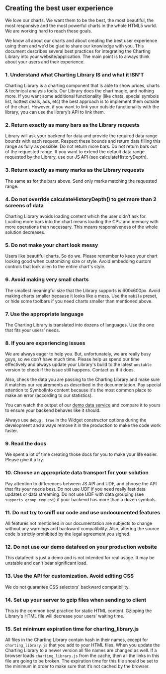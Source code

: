 ## Creating the best user experience

We love our charts. We want them to be the best, the most beautiful, the most responsive and the most powerful charts in the whole HTML5 world. We are working hard to reach these goals.

We know all about our charts and about creating the best user experience using them and we'd be glad to share our knowledge with you. This document describes several best practices for integrating the Charting Library into your website/application. The main point is to always think about your users and their experience.

### 1. Understand what Charting Library IS and what it ISN’T

Charting Library is a charting component that is able to show prices, charts & technical analysis tools. Our Library does the chart magic, and nothing more. If you want some additional functionality (like chats, special symbols list, hottest deals, ads, etc) the best approach is to implement them outside of the chart. However, if you want to link your outside functionality with the library, you can use the library’s API to link them.

### 2. Return exactly as many bars as the Library requests

Library will ask your backend for data and provide the required data range bounds with each request. Respect these bounds and return data filling this range as fully as possible. Do not return more bars. Do not return bars out of the requested range. If you want to extend the default data range requested by the Library, use our JS API (see calculateHistoryDepth).

### 3. Return exactly as many marks as the Library requests

The same as for the bars above. Send only marks matching the requested range.

### 4. Do not override calculateHistoryDepth() to get more than 2 screens of data

Charting Library avoids loading content which the user didn’t ask for. Loading more bars into the chart means loading the CPU and memory with more operations than necessary. This means responsiveness of the whole solution decreases.

### 5. Do not make your chart look messy

Users like beautiful charts. So do we. Please remember to keep your chart looking good when customizing size or style. Avoid embedding custom controls that look alien to the entire chart's style.

### 6. Avoid making very small charts

The smallest meaningful size that the Library supports is 600x600px. Avoid making charts smaller because it looks like a mess. Use the `mobile` preset, or hide some toolbars if you need charts smaller than mentioned above.

### 7. Use the appropriate language

The Charting Library is translated into dozens of languages. Use the one that fits your users' needs.

### 8. If you are experiencing issues

We are always eager to help you. But, unfortunately, we are really busy guys, so we don’t have much time. Please help us spend our time effectively and always update your Library's build to the latest `unstable` version to check if the issue still happens. Contact us if it does.

Also, check the data you are passing to the Charting Library and make sure it matches our requirements as described in the documentation. Pay special attention to SymbolInfo content because it's the most common place to make an error (according to our statistics).

You can watch the output of our [demo data service](https://demo_feed.tradingview.com/quotes?symbols=AAPL) and compare it to yours to ensure your backend behaves like it should.

Always use `debug: true` in the Widget constructor options during the development and always remove it in the production to make the code work faster.

### 9. Read the docs

We spent a lot of time creating those docs for you to make your life easier. Please give it a try.

### 10. Choose an appropriate data transport for your solution

Pay attention to differences between JS API and UDF, and choose the API that fits your needs best.
Do not use UDF if you need really fast data updates or data streaming.
Do not use UDF with data grouping (see `supports_group_request`) if your backend has more than a dozen symbols.

### 11. Do not try to sniff our code and use undocumented features

All features not mentioned in our documentation are subjects to change without any warnings and backward compatibility. Also, altering the source code is strictly prohibited by the legal agreement you signed.

### 12. Do not use our demo datafeed on your production website

This datafeed is just a demo and is not intended for real usage. It may be unstable and can't bear significant load.

### 13. Use the API for customization. Avoid editing CSS

We do not guarantee CSS selectors' backward compatibility.

### 14. Set up your server to gzip files when sending to client

This is the common best practice for static HTML content. Gzipping the Library's HTML file will decrease your users' waiting time.

### 15. Set minimum expiration time for charting_library.js

All files in the Charting Library contain hash in their names, except for `charting_library.js` that you add to your HTML files.
When you update the Charting Library to a newer version all file names are changed as well.
If a browser loads `charting_library.js` from the cache, then all the links in this file are going to be broken.
The expiration time for this file should be set to the minimum in order to make sure that it’s not cached by the browser.
